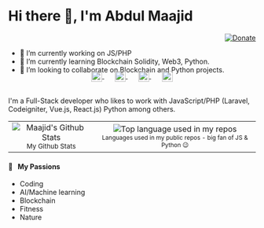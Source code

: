 <!--
**abdul-maajid/abdul-maajid** is a ✨ _special_ ✨ repository because its `README.md` (this file) appears on your GitHub profile.

Here are some ideas to get you started:

- 🔭 I’m currently working on ...
- 🌱 I’m currently learning ...
- 👯 I’m looking to collaborate on ...
- 🤔 I’m looking for help with ...
- 💬 Ask me about ...
- 📫 How to reach me: ...
- 😄 Pronouns: ...
- ⚡ Fun fact: ...
-->

# Hi there 👋, I'm Abdul Maajid

<div align="right">
  <a href="#">
    <img src="https://img.shields.io/badge/$-support-ff69b4.svg?style=flat" alt="Donate" />
  </a>
</div>

- 🔭 I’m currently working on JS/PHP
- 🌱 I’m currently learning Blockchain Solidity, Web3, Python.
- 👯 I’m looking to collaborate on Blockchain and Python projects.

<!-- <p align="center">
  <a href="https://aralroca.com">
    <img width="100" src="https://github.com/aralroca/aralroca.com/raw/master/public/images/logo.svg" alt="logo" />
  </a>
</p> -->

<p align="center" style="margin: -20px 0 30px">
   <a href="https://twitter.com/amaajid007" target="_blank" style='margin-right:10px'>
    <img align="center" src="https://cdn.jsdelivr.net/npm/simple-icons@3.0.1/icons/twitter.svg" alt="twitter" height="22px" width="22px" />
  </a>
  &nbsp;&nbsp;
  <a href="#" target="_blank" style='margin-right:10px'>
    <img align="center" src="https://cdn.jsdelivr.net/npm/simple-icons@3.0.1/icons/stackoverflow.svg" alt="stackoverflow" height="22px" width="22px" />
  </a>
  &nbsp;&nbsp;
  <a href="https://pk.linkedin.com/in/amaajid007/" target="_blank" style='margin-right:10px'>
    <img align="center" src="https://cdn.jsdelivr.net/npm/simple-icons@3.0.1/icons/linkedin.svg" alt="linkedin" height="22px" width="22px" />
  </a>
  &nbsp;&nbsp;
  <a href="mailto:amaajid@gmil.com" target="_blank">
    <img align="center" src="https://cdn.jsdelivr.net/npm/simple-icons@3.0.1/icons/gmail.svg" alt="email" height="22px" width="22px" />
  </a>
</p>

I'm a Full-Stack developer who likes to work with JavaScript/PHP (Laravel, Codeigniter, Vue.js, React.js) Python among others. 

  <table align="center" border="0">
      <tr>
          <td>
           <div align="center">
                <img width="" src="https://github-readme-stats.vercel.app/api?username=abdul-maajid&show_icons=true&hide_border=true" alt="Maajid's Github Stats" />
              <br />
              <small align="center">My Github Stats</small>
            </div>
          </td>
        <td>
          <div align="center">
            <img width="" src="https://github-readme-stats.vercel.app/api/top-langs/?username=abdul-maajid&layout=compact&hide_title=1&card_width=300&hide_border=true" alt="Top language used in my repos" />
            <br />
            <small style="font-size:12px;" align="center">Languages used in my public repos - big fan of JS & Python 😉</small>
          </div>
        </td>
      </tr>
  </table>

#### 🧡 &nbsp;&nbsp;My Passions

* Coding
* AI/Machine learning
* Blockchain
* Fitness
* Nature

<!-- A few years ago I realized that I wanted to focus my efforts on being useful. For this reason, I'm trying to contribute more and more to open-source projects, helping people on Discus, StackOverflow, Spectrum, Github discussions... and creating useful content to be used by developers: libraries and articles. 

#### 📖 &nbsp;&nbsp; Last 5 articles
 
* [Virtual Sommelier, text classifier in the browser](https://aralroca.com/blog/food-pairing-classifier) 
* [Next-translate - Version 1.0 Released](https://aralroca.com/blog/next-translate-1.0) 
* [Etiketai - speed up training your AI models with a free open source app](https://aralroca.com/blog/etiketai) 
* [GitHub action to publish your blog post to dev.to](https://aralroca.com/blog/ghaction-devto) 
* [Do all roads lead to Rome?](https://aralroca.com/blog/do-all-roads-lead-to-rome) -->


<!-- <a href="https://aralroca.us8.list-manage.com/subscribe/post?u=29d99171aa3f671bde658475a&id=9f1a0b31e3">
  <table align="right">
      <tr>
          <td>
            👉 &nbsp;&nbsp;Subscribe to the newsletter
          </td>
      </tr>
  </table>
</a> -->
